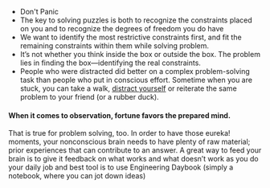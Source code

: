 - Don't Panic
- The key to solving puzzles is both to recognize the constraints placed on you and to recognize the degrees of freedom you do have
- We want to identify the most restrictive constraints first, and fit the remaining constraints within them while solving problem.
- It’s not whether you think inside the box or outside the box. The problem lies in finding the box—identifying the real constraints.
- People who were distracted did better on a complex problem-solving task than people who put in conscious effort.
Sometime when you are stuck, you can take a walk, [distract yourself](https://www.psychologytoday.com/us/blog/your-brain-work/201209/stop-trying-solve-problems) or reiterate the same problem to your friend (or a rubber duck).

#### When it comes to observation, fortune favors the prepared mind.
That is true for problem solving, too. In order to have those eureka! moments, your nonconscious brain needs to have plenty of raw material; prior experiences that can contribute to an answer.
A great way to feed your brain is to give it feedback on what works and what doesn’t work as you do your daily job and best tool is to use Engineering Daybook (simply a notebook, where you can jot down ideas)
